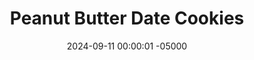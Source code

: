 ---
layout: post
title:  "Peanut Butter Date Cookies"
date:   2024-09-11 00:00:01 -05000
categories: 
- Recipes
- Healthier Dessert
permalink: /recipes/peanut-butter-date-cookies
image: /assets/Food/Healthier Dessert/PB Date Cookie/pb-date-cover.jpg
ing: pbdatecookie-ing
facts: pbdatecookie-facts
section1: 
start2: 
section2: 
start3: 
section3: 
start4: 
section4: 
start5: 
section5: 
Prep: 16
Rest: 
Cook: 14
Source1: https://m.youtube.com/watch?v=xr9EirwjC1A&pp=ygUUaGVhbHRoeSB2ZWdhbiBlYXRpbmc%3D
Source2:
whisk: https://s.samsungfood.com/C2FaJ
tags: 
- peanut butter
- natural peanut butter
- chocolate chips
- gluten free
- vanilla
- cookie
- nuts
- peanuts
- date
- sugar free
- beans
- chickpeas
- garbanzo beans
- pb2
- pbfit
- powdered peanut butter
Description: Delicious cookies made from a base of beans, dates, and natural peanut butter!  These are a variation of my <a href="/recipes/chocolate-chip-date-cookies">Chocolate Chip Date Cookies</a>, with added peanut butter and powdered peanut butter for that delicious peanut butter and chocolate combination.  They're sugar free, oil free, and gluten free.  They can be vegan too if you like (swap the milk for water).  If you're more of a chocoholic than a Reese's fan, you should also check out my  <a href="/recipes/double-chocolate-date-cookies">Double Chocolate Date Cookies</a>.  Or make them all and taste test them to see which ones you like the best!
Instructions: 
- Preheat your oven to 350F, and line a cookie sheet with parchment paper<br><br>

- Add the beans, dates, nut butter, powdered peanut butter, milk (or water), vanilla, and salt to a food processor and blend until smooth<br><br>

- For the beans, I've gone with chickpeas, but any other light colored bean will work, like navy, pinto, or cannellini beans.  I wouldn't recommend black or kidney beans, as the color will change<br><br>

- Add in baking soda and blend briefly, until just combined. Stir in the chocolate chips with a silicone spatula. The batter should be very loose for a cookie dough.  You can refrigerate for about 30 minutes to harden it if you desire<br><br>
- <center><img src="/assets/Food/Healthier Dessert/PB Date Cookie/pb-date-blended.jpg" alt="" class="instruction-image"></center><br>

- Using a cookie scoop (mine is 1.5 tbsp), scoop the cookie dough onto to the pan. These cookies won't flatten or spread as they bake, and will only puff up slightly. Flatten to as wide as you'd like the finished cookies to be (lightly wet your fingers to prevent sticking)<br><br>
- <center><img src="/assets/Food/Healthier Dessert/PB Date Cookie/pb-date-raw.jpg" alt="" class="instruction-image"></center><br>

- Bake for about 14 minutes at 350F, or until the tops and edges are lightly golden brown and the cookies are set to the touch.  Let cool on the pan for a few minutes to harden, then transfer to a wire rack to cool completely<br><br>
- <center><img src="/assets/Food/Healthier Dessert/PB Date Cookie/pb-date-baked.jpg" alt="" class="instruction-image"></center>
---
